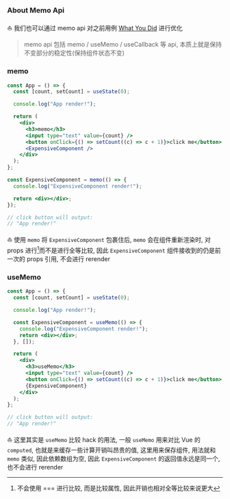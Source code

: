 ### About Memo Api

:boat: 我们也可以通过 memo api 对之前用例 [What You Did](../what-you-did/readme.md) 进行优化

> memo api 包括 memo / useMemo / useCallback 等 api,
> 本质上就是保持不变部分的稳定性(保持组件状态不变)

### memo

```jsx
const App = () => {
  const [count, setCount] = useState(0);

  console.log("App render!");

  return (
    <div>
      <h3>memo</h3>
      <input type="text" value={count} />
      <button onClick={() => setCount((c) => c + 1)}>click me</button>
      <ExpensiveComponent />
    </div>
  );
};

const ExpensiveComponent = memo(() => {
  console.log("ExpensiveComponent render!");

  return <div></div>;
});

// click button will output:
// "App render!"
```

:sailboat: 使用 `memo` 将 `ExpensiveComponent` 包裹住后, `memo` 会在组件重新渲染时, 对 props 进行[^浅比较]而不是进行全等比较, 因此 `ExpensiveComponent` 组件接收到的仍是前一次的 props 引用, 不会进行 rerender


[^浅比较]: 不会使用 === 进行比较, 而是比较属性, 因此开销也相对全等比较来说更大


### useMemo

```jsx
const App = () => {
  const [count, setCount] = useState(0);

  console.log("App render!");

  const ExpensiveComponent = useMemo(() => {
    console.log("ExpensiveComponent render!");
    return <div></div>;
  }, []);

  return (
    <div>
      <h3>useMemo</h3>
      <input type="text" value={count} />
      <button onClick={() => setCount((c) => c + 1)}>click me</button>
      {ExpensiveComponent}
    </div>
  );
};

// click button will output:
// "App render!"
```

:sailboat: 这里其实是 `useMemo` 比较 hack 的用法, 一般 `useMemo` 用来对比 Vue 的 `computed`, 也就是来缓存一些计算开销叫昂贵的值, 这里用来保存组件, 用法就和 `memo` 类似, 因此依赖数组为空, 因此 `ExpensiveComponent` 的返回值永远是同一个, 也不会进行 rerender

